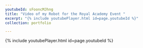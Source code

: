 ```yaml
---
youtubeId: sFooncMJhng
title: "Video of my Robot for the Royal Academy Event "
excerpt: "{% include youtubePlayer.html id=page.youtubeId %}"
collection: portfolio

---
```




{% include youtubePlayer.html id=page.youtubeId %}
